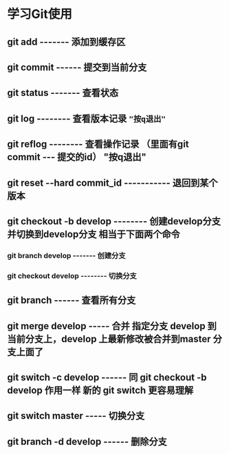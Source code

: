# 学习Git使用
## git add  ------- 添加到缓存区
## git commit   ------  提交到当前分支
## git status  ------- 查看状态
## git log    --------   查看版本记录  `"按q退出"`
## git reflog  -------- 查看操作记录 （里面有git commit --- 提交的id） "按q退出"
## git reset --hard commit_id  -----------  退回到某个版本
## git checkout -b develop   --------  创建develop分支并切换到develop分支  相当于下面两个命令
  ### git branch develop    -------  创建分支
  ### git checkout develop    --------  切换分支
## git branch  ------ 查看所有分支
## git merge develop -----  合并 指定分支 develop 到当前分支上，develop 上最新修改被合并到master 分支上面了

## git switch -c develop  ------ 同 git checkout -b develop 作用一样  新的 git switch 更容易理解
## git switch master  ----- 切换分支
## git branch -d develop   ------ 删除分支

